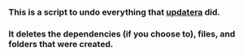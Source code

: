 ### This is a script to undo everything that [updatera](https://github.com/Justme488/updatera) did.

### It deletes the dependencies (if you choose to), files, and folders that were created.
